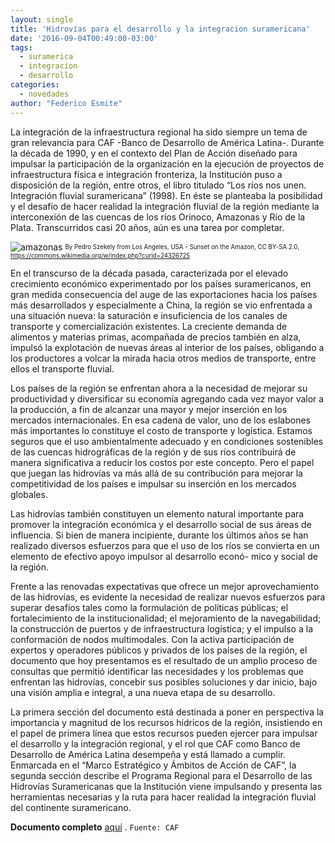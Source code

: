 ```yaml
---
layout: single
title: 'Hidrovías para el desarrollo y la integracion suramericana'
date: '2016-09-04T00:49:00-03:00'
tags:
  - suramerica
  - integracion
  - desarrollo
categories:
  - novedades
author: "Federico Esmite"
---
```


La integración de la infraestructura regional ha sido siempre un tema de gran relevancia para CAF -Banco de Desarrollo de América Latina-. Durante la década de 1990, y en el contexto del Plan de Acción diseñado para impulsar la participación de la organización en la ejecución de proyectos de infraestructura física e integración fronteriza, la Institución puso a disposición de la región, entre otros, el libro titulado “Los ríos nos unen. Integración fluvial suramericana” (1998). En éste se planteaba la posibilidad y el desafío de hacer realidad la integración fluvial de la región mediante la interconexión de las cuencas de los ríos Orinoco, Amazonas y Río de la Plata. Transcurridos casi 20 años, aún es una tarea por completar.

![amazonas](https://upload.wikimedia.org/wikipedia/commons/thumb/b/b5/Sunset_on_the_Amazon_%287613489930%29.jpg/1200px-Sunset_on_the_Amazon_%287613489930%29.jpg "Logo Title Text 1")
<sub><sup>By Pedro Szekely from Los Angeles, USA - Sunset on the Amazon, CC BY-SA 2.0, https://commons.wikimedia.org/w/index.php?curid=24326725<sub><sup>


En el transcurso de la década pasada, caracterizada por el elevado crecimiento económico experimentado por los países suramericanos, en gran medida consecuencia del auge de las exportaciones hacia los países más desarrollados y especialmente a China, la región se vio enfrentada a una situación nueva: la saturación e insuficiencia de los canales de transporte y comercialización existentes. La creciente demanda de alimentos y materias primas, acompañada de precios también en alza, impulsó la explotación de nuevas áreas al interior de los países, obligando a los productores a volcar la mirada hacia otros medios de transporte, entre ellos el transporte fluvial.

Los países de la región se enfrentan ahora a la necesidad de mejorar su productividad y diversificar su economía agregando cada vez mayor valor a la producción, a fin de alcanzar una mayor y mejor inserción en los mercados internacionales. En esa cadena de valor, uno de los eslabones más importantes lo constituye el costo de transporte y logística. Estamos seguros que el uso ambientalmente adecuado y en condiciones sostenibles de las cuencas hidrográficas de la región y de sus ríos contribuirá de manera significativa a reducir los costos por este concepto. Pero el papel que juegan las hidrovías va más allá de su contribución para mejorar la competitividad de los países e impulsar su inserción en los mercados globales.

Las hidrovías también constituyen un elemento natural importante para promover la integración económica y el desarrollo social de sus áreas de influencia. Si bien de manera incipiente, durante los últimos años se han realizado diversos esfuerzos para que el uso de los ríos se convierta en un elemento de efectivo apoyo impulsor al desarrollo econó- mico y social de la región.

Frente a las renovadas expectativas que ofrece un mejor aprovechamiento de las hidrovías, es evidente la necesidad de realizar nuevos esfuerzos para superar desafíos tales como la formulación de políticas públicas; el fortalecimiento de la institucionalidad; el mejoramiento de la navegabilidad; la construcción de puertos y de infraestructura logística; y el impulso a la conformación de nodos multimodales. Con la activa participación de expertos y operadores públicos y privados de los países de la región, el documento que hoy presentamos es el resultado de un amplio proceso de consultas que permitió identificar las necesidades y los problemas que enfrentan las hidrovías, concebir sus posibles soluciones y dar inicio, bajo una visión amplia e integral, a una nueva etapa de su desarrollo.

La primera sección del documento está destinada a poner en perspectiva la importancia y magnitud de los recursos hídricos de la región, insistiendo en el papel de primera línea que estos recursos pueden ejercer para impulsar el desarrollo y la integración regional, y el rol que CAF como Banco de Desarrollo de América Latina desempeña y está llamado a cumplir. Enmarcada en el “Marco Estratégico y Ámbitos de Acción de CAF”, la segunda sección describe el Programa Regional para el Desarrollo de las Hidrovías Suramericanas que la Institución viene impulsando y presenta las herramientas necesarias y la ruta para hacer realidad la integración fluvial del continente suramericano.

**Documento completo** [aquí](http://scioteca.caf.com/bitstream/handle/123456789/919/CAF-Hidrovias.pdf) . `Fuente: CAF`
